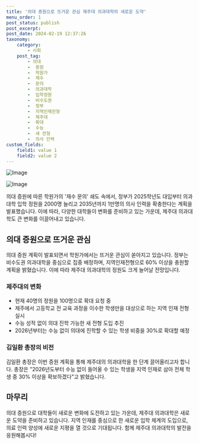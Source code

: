 ```yaml
---
title: '의대 증원으로 뜨거운 관심 제주대 의과대학의 새로운 도약'
menu_order: 1
post_status: publish
post_excerpt: 
post_date: 2024-02-19 12:37:26
taxonomy:
    category:
        - 사회
    post_tag:
        - 의대
        -  증원
        -  학원가
        -  재수
        -  문의
        -  의과대학
        -  입학정원
        -  비수도권
        -  정부
        -  지역인재전형
        -  제주대
        -  확대
        -  수능
        -  새 전형
        -  의사 인력
custom_fields:
    field1: value 1
    field2: value 2
---
```


![Image](https://imgnews.pstatic.net/image/081/2024/02/13/0003430000_001_20240213074203232.jpg?type=w647)

![Image](https://imgnews.pstatic.net/image/081/2024/02/13/0003430000_002_20240213074203269.jpg?type=w647)

의대 증원에 따른 학원가의 '재수 문의' 쇄도 속에서, 정부가 2025학년도 대입부터 의과대학 입학 정원을 2000명 늘리고 2035년까지 1만명의 의사 인력을 확충한다는 계획을 발표했습니다. 이에 따라, 다양한 대학들이 변화를 준비하고 있는 가운데, 제주대 의과대학도 큰 변화를 이끌어내고 있습니다.
## 의대 증원으로 뜨거운 관심
의대 증원 계획이 발표되면서 학원가에서는 뜨거운 관심이 쏟아지고 있습니다. 정부는 비수도권 의과대학을 중심으로 집중 배정하며, 지역인재전형으로 60% 이상을 충원할 계획을 밝혔습니다. 이에 따라 제주대 의과대학의 정원도 크게 늘어날 전망입니다.
### 제주대의 변화
- 현재 40명의 정원을 100명으로 확대 요청 중
- 제주에서 고등학교 전 교육 과정을 이수한 학생만을 대상으로 하는 지역 인재 전형 실시
- 수능 성적 없이 의대 진학 가능한 새 전형 도입 추진
- 2026년부터는 수능 없이 의대에 진학할 수 있는 학생 비중을 30%로 확대할 예정
### 김일환 총장의 비전
김일환 총장은 이번 증원 계획을 통해 제주대의 의과대학을 한 단계 끌어올리고자 합니다. 총장은 "2026년도부터 수능 없이 들어올 수 있는 학생을 지역 인재로 삼아 전체 학생 중 30% 이상을 확보하겠다"고 밝혔습니다.
## 마무리
의대 증원으로 대학들이 새로운 변화에 도전하고 있는 가운데, 제주대 의과대학은 새로운 도약을 준비하고 있습니다. 지역 인재를 중심으로 한 새로운 입학 체계의 도입으로, 의료 인력 양성에 새로운 지평을 열 것으로 기대됩니다. 함께 제주대 의과대학의 발전을 응원해봅시다!
